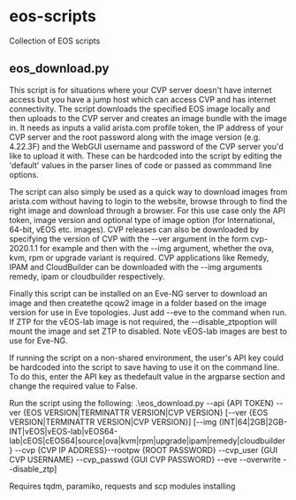 # eos-scripts
Collection of EOS scripts


## eos_download.py

This script is for situations where your CVP server doesn't have internet access but you have a jump host which can access CVP and has internet connectivity. The script downloads the specified EOS image locally and then uploads to the CVP server and creates an image bundle with the image in. It needs as inputs a valid arista.com profile token, the IP address of your CVP server and the root password along with the image version (e.g. 4.22.3F) and the WebGUI username and password of the CVP server you'd like to upload it with. These can be hardcoded into the script by editing the 'default' values in the parser lines of code or passed as commmand line options.

The script can also simply be used as a quick way to download images from arista.com without having to login to the website, browse through to find the right image and download through a browser. For this use case only the API token, image version and optional type of image option (for International, 64-bit, vEOS etc. images). CVP releases can also be downloaded by specifying the version of CVP with the --ver argument in the form cvp-2020.1.1 for example and then with the --img argument, whether the ova, kvm, rpm or upgrade variant is required. CVP applications like Remedy, IPAM and CloudBuilder can be downloaded with the --img arguments remedy, ipam or cloudbuilder respectively.

Finally this script can be installed on an Eve-NG server to download an image and then createthe qcow2 image in a folder based on the image version for use in Eve topologies. Just add --eve to the command when run. If ZTP for the vEOS-lab image is not required, the --disable_ztpoption will mount the image and set ZTP to disabled. Note vEOS-lab images are best to use for Eve-NG.

If running the script on a non-shared environment, the user's API key could be hardcoded into the script to save having to use it on the command line. To do this, enter the API key as thedefault value in the argparse section and change the required value to False.

Run the script using the following: .\eos_download.py --api {API TOKEN} --ver {EOS VERSION|TERMINATTR VERSION|CVP VERSION} [--ver {EOS VERSION|TERMINATTR VERSION|CVP VERSION}] [--img {INT|64|2GB|2GB-INT|vEOS|vEOS-lab|vEOS64-lab|cEOS|cEOS64|source|ova|kvm|rpm|upgrade|ipam|remedy|cloudbuilder} --cvp {CVP IP ADDRESS}--rootpw {ROOT PASSWORD} --cvp_user {GUI CVP USERNAME} --cvp_passwd {GUI CVP PASSWORD} --eve --overwrite --disable_ztp] 

Requires tqdm, paramiko, requests and scp modules installing
